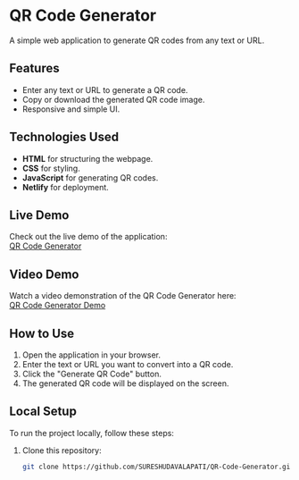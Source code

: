 # QR Code Generator

A simple web application to generate QR codes from any text or URL.

## Features

- Enter any text or URL to generate a QR code.
- Copy or download the generated QR code image.
- Responsive and simple UI.

## Technologies Used

- **HTML** for structuring the webpage.
- **CSS** for styling.
- **JavaScript** for generating QR codes.
- **Netlify** for deployment.

## Live Demo

Check out the live demo of the application:  
[QR Code Generator](https://srs-qr-code-generator.netlify.app)

## Video Demo

Watch a video demonstration of the QR Code Generator here:  
[QR Code Generator Demo](https://youtu.be/MtVmH84a-7w)

## How to Use

1. Open the application in your browser.
2. Enter the text or URL you want to convert into a QR code.
3. Click the "Generate QR Code" button.
4. The generated QR code will be displayed on the screen.

## Local Setup

To run the project locally, follow these steps:

1. Clone this repository:

   ```bash
   git clone https://github.com/SURESHUDAVALAPATI/QR-Code-Generator.git
